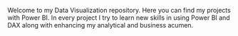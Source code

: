 Welcome to my Data Visualization repository. Here you can find my projects with Power BI. In every project I try to learn new skills in using Power BI and DAX along with
enhancing my analytical and business acumen.
